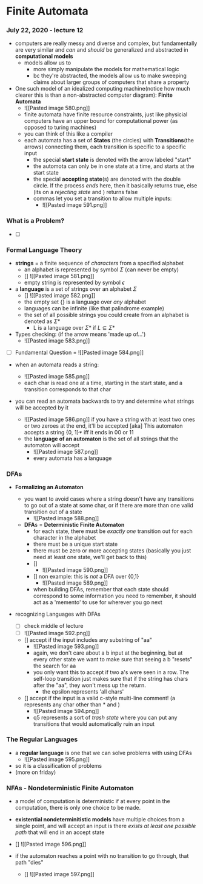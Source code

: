# Finite Automata
### July 22, 2020 - lecture 12

- computers are really messy and diverse and complex, but fundamentally are very similar and *can* and *should* be generalized and abstracted in **computational models**
	- models allow us to
		- more simply manipulate the models for mathematical logic
		- bc they're abstracted, the models allow us to make sweeping claims about larger groups of computers that share a property
- One such model of an idealized computing machine(notice how much clearer this is than a non-abstracted computer diagram): **Finite Automata**	
	- ![[Pasted image 580.png]] 
	- finite automata have finite resource constraints, just like physicial computers have an upper bound for computational power (as opposed to turing machines)
	- you can think of this like a compiler
	- each automata has a set of **States** (the circles) with **Transitions**(the arrows) connecting them, each transition is specific to a specific input
		- the special **start state** is denoted with the arrow labeled "start"
		- the automota can only be in one state at a time, and starts at the start state
		- the special **accepting state**(s) are denoted with the double circle. If the process *ends* here, then it basically returns true, else (its on a *rejecting state* and ) returns false
		- commas let you set a transition to allow multiple inputs:
			- ![[Pasted image 591.png]]

### What is a Problem?
- [ ] 
### Formal Language Theory 
- **strings** = a finite sequence of *characters* from a specified alphabet
	- an alphabet is represented by symbol $\Sigma$ (can never be empty)
	- [] ![[Pasted image 581.png]]
	- empty string is represented by symbol $\epsilon$
- a **language** is a set of strings over an alphabet $\Sigma$
	- [] ![[Pasted image 582.png]]
	- the empty set {} is a language over *any* alphabet
	- languages can be infinite (like that palindrome example)
	- the set of all possible strings you could create from an alphabet is denoted as $\Sigma *$
		- L is a language over $\Sigma *$ if $L \subseteq \Sigma *$
- Types checking: (if the arrow means 'made up of...')
	- ![[Pasted image 583.png]]
- [ ] Fundamental Question = ![[Pasted image 584.png]]

- when an automata reads a string:
	- ![[Pasted image 585.png]]
	- each char is read one at a time, starting in the start state, and a transition corresponds to that char

- you can read an automata backwards to try and determine what strings will be accepted by it
	- ![[Pasted image 586.png]] if you have a string with at least two ones or two zeroes at the end, it'll be accepted [aka] This automaton accepts a string {0, 1}* iff it ends in 00 or 11
	- the **language of an automaton** is the set of all strings that the automaton will accept
		- ![[Pasted image 587.png]]
		- every automata has a language

### DFAs 
- **Formalizing an Automaton**
	- you want to avoid cases where a string doesn't have any transitions to go out of a state at some char, or if there are more than one valid transition out of a state
		- ![[Pasted image 588.png]]
	- **DFA**s = **Deterministic Finite Automaton**
		- for each state, there must be *exactly one* transition out for each character in the alphabet	 
		- there must be a unique start state
		- there must be zero or more accepting states (basically you just need at least one state, we'll get back to this)
		- [] 
			- ![[Pasted image 590.png]]
		- [] non example: this is *not* a DFA over {0,1}
			- ![[Pasted image 589.png]]
		- when building DFAs, remember that each state should correspond to some information you need to remember, it should act as a 'memento' to use for wherever you go next

- recognizing Languages with DFAs
	- [ ] check middle of lecture
	- [ ] ![[Pasted image 592.png]]
	- [] accept if the input includes any substring of "aa"
		- ![[Pasted image 593.png]]
		- again, we don't care about a b input at the beginning, but at every other state we want to make sure that seeing a b "resets" the search for aa
		- you only want this to accept if two a's were seen in a row. The self-loop transition just makes sure that if the string has chars after the "aa", they won't mess up the return. 
			- the epsilon represents 'all chars'
	- [] accept if the input is a valid c-style multi-line comment! (a represents any char other than * and \)
		- ![[Pasted image 594.png]]
		- q5 represents a sort of *trash state* where you can put any transitions that would automatically ruin an input

### The Regular Languages
- a **regular language** is one that we can solve problems with using DFAs
	- ![[Pasted image 595.png]]
- so it is a classification of problems
- (more on friday)

### NFAs - Nondeterministic Finite Automaton
- a model of computation is deterministic if at every point in the computation, there is only one choice to be made. 
- **existential nondeterminitistic models** have multiple choices from a single point, and will accept an input is there *exists at least one possible path* that will end in an accept state

- [] ![[Pasted image 596.png]]

- if the automaton reaches a point with no transition to go through, that path "dies"
	- [] ![[Pasted image 597.png]]









